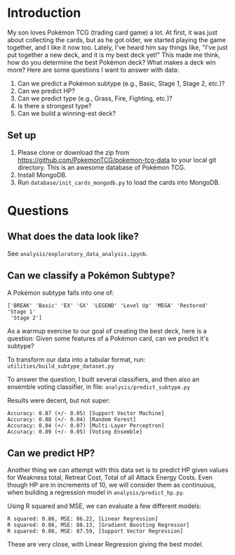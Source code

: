 # Introduction
My son loves Pokémon TCG (trading card game) a lot. At first, it was just about collecting the cards, but as he got older, we started playing the game together, and I like it now too. Lately, I've heard him say things like, "I've just put together a new deck, and it is my best deck yet!" This made me think, how do you determine the best Pokémon deck? What makes a deck win more? Here are some questions I want to answer with data:

1. Can we predict a Pokémon subtype (e.g., Basic, Stage 1, Stage 2, etc.)?
2. Can we predict HP?
3. Can we predict type (e.g., Grass, Fire, Fighting, etc.)?
4. Is there a strongest type?
5. Can we build a winning-est deck?

## Set up
1. Please clone or download the zip from https://github.com/PokemonTCG/pokemon-tcg-data to your local git directory. This is an awesome database of Pokémon TCG.
2. Install MongoDB.
3. Run ```database/init_cards_mongodb.py``` to load the cards into MongoDB.

# Questions

## What does the data look like?
See ```analysis/exploratory_data_analysis.ipynb```.

## Can we classify a Pokémon Subtype?

A Pokémon subtype falls into one of:

```
['BREAK' 'Basic' 'EX' 'GX' 'LEGEND' 'Level Up' 'MEGA' 'Restored' 'Stage 1'
 'Stage 2']
```
 
As a warmup exercise to our goal of creating the best deck, here is a question: Given some features of a Pokémon card, can we predict it's subtype?

To transform our data into a tabular format, run: ```utilities/build_subtype_dataset.py```

To answer the question, I built several classifiers, and then also an ensemble voting classifier, in file: ```analysis/predict_subtype.py```

Results were decent, but not super:

```
Accuracy: 0.87 (+/- 0.05) [Support Vector Machine]
Accuracy: 0.88 (+/- 0.04) [Random Forest]
Accuracy: 0.84 (+/- 0.07) [Multi-Layer Perceptron]
Accuracy: 0.89 (+/- 0.05) [Voting Ensemble]
```

## Can we predict HP?

Another thing we can attempt with this data set is to predict HP given values for Weakness total, Retreat Cost, Total of all Attack Energy Costs. Even though HP are in increments of 10, we will consider them as continuous, when building a regression model in ```analysis/predict_hp.py```.

Using R squared and MSE, we can evaluate a few different models:

```
R squared: 0.86, MSE: 86.22, [Linear Regression]
R squared: 0.86, MSE: 88.13, [Gradient Boosting Regressor]
R squared: 0.86, MSE: 87.59, [Support Vector Regression]
```

These are very close, with Linear Regression giving the best model.